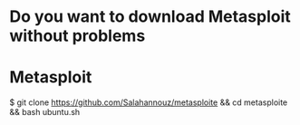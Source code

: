 # Do you want to download Metasploit without problems
# Metasploit
$ git clone https://github.com/Salahannouz/metasploite && cd metasploite && bash ubuntu.sh

